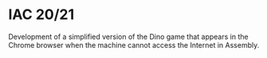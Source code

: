 # IAC 20/21
Development of a simplified version of the Dino game that appears in the Chrome browser when the machine cannot access the Internet in Assembly.

